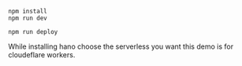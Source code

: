 ```
npm install
npm run dev
```

```
npm run deploy
```

While installing hano choose the serverless you want this demo is for cloudeflare workers.